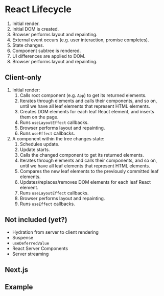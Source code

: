 # React Lifecycle

1. Initial render.
2. Initial DOM is created.
3. Browser performs layout and repainting.
4. External event occurs (e.g. user interaction, promise completes).
5. State changes.
6. Component subtree is rendered.
7. UI differences are applied to DOM.
8. Browser performs layout and repainting.

## Client-only

1. Initial render:
    1. Calls root component (e.g. `App`) to get its returned elements.
    2. Iterates through elements and calls their components, and so on, until we have all leaf elements that represent HTML elements.
    3. Creates DOM elements for each leaf React element, and inserts them on the page.
    4. Runs `useLayoutEffect` callbacks.
    5. Browser performs layout and repainting.
    6. Runs `useEffect` callbacks.
2. A component within the tree changes state:
    1. Schedules update.
    2. Update starts.
    3. Calls the changed component to get its returned elements.
    4. Iterates through elements and calls their components, and so on, until we have all leaf elements that represent HTML elements.
    5. Compares the new leaf elements to the previously committed leaf elements.
    6. Updates/replaces/removes DOM elements for each leaf React element.
    7. Runs `useLayoutEffect` callbacks.
    8. Browser performs layout and repainting.
    9. Runs `useEffect` callbacks.

## Not included (yet?)

- Hydration from server to client rendering
- Suspense
- `useDeferredValue`
- React Server Components
- Server streaming

## Next.js

## Example

```jsx

```
